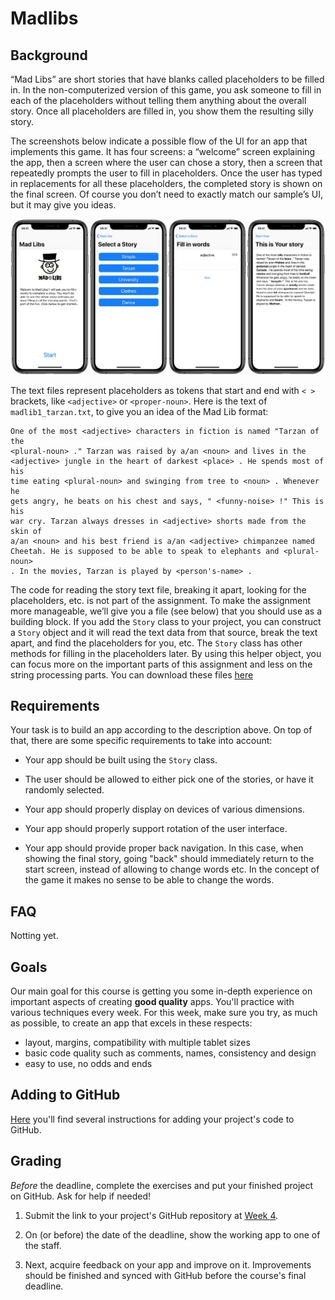 # Madlibs

## Background

“Mad Libs” are short stories that have blanks called placeholders to be filled in. In the non-computerized version of this game, you ask someone to fill in each of the placeholders without telling them anything about the overall story. Once all placeholders are filled in, you show them the resulting silly story.

The screenshots below indicate a possible flow of the UI for an app that implements this game. It has four screens: a “welcome” screen explaining the app, then a screen where the user can chose a story, then a screen that repeatedly prompts the user to fill in placeholders. Once the user has typed in replacements for all these placeholders, the completed story is shown on the final screen. Of course you don’t need to exactly match our sample’s UI, but it may give you ideas.

![Screenshots :)](4inARow.jpg)

The text files represent placeholders as tokens that start and end with `< >` brackets, like `<adjective>` or `<proper-noun>`. Here is the text of `madlib1_tarzan.txt`, to give you an idea of the Mad Lib format:

```
One of the most <adjective> characters in fiction is named "Tarzan of the
<plural-noun> ." Tarzan was raised by a/an <noun> and lives in the
<adjective> jungle in the heart of darkest <place> . He spends most of his
time eating <plural-noun> and swinging from tree to <noun> . Whenever he
gets angry, he beats on his chest and says, " <funny-noise> !" This is his
war cry. Tarzan always dresses in <adjective> shorts made from the skin of
a/an <noun> and his best friend is a/an <adjective> chimpanzee named
Cheetah. He is supposed to be able to speak to elephants and <plural-noun>
. In the movies, Tarzan is played by <person's-name> .
```

The code for reading the story text file, breaking it apart, looking for the placeholders, etc. is not part of the assignment. To make the assignment more manageable, we’ll give you a file (see below) that you should use as a building block. If you add the `Story` class to your project, you can construct a `Story` object and it will read the text data from that source, break the text apart, and find the placeholders for you, etc. The `Story` class has other methods for filling in the placeholders later. By using this helper object, you can focus more on the important parts of this assignment and less on the string processing parts.
You can download these files [here](madlibs_ios.zip)

## Requirements

Your task is to build an app according to the description above. On top of that, there are some specific requirements to take into account:

- Your app should be built using the `Story` class.

- The user should be allowed to  either pick one of the stories, or have it randomly selected.

- Your app should properly display on devices of various dimensions.

- Your app should properly support rotation of the user interface.

- Your app should provide proper back navigation. In this case, when showing the final story, going "back" should immediately return to the start screen, instead of allowing to change words etc. In the concept of the game it makes no sense to be able to change the words.

## FAQ

Notting yet.

## Goals

Our main goal for this course is getting you some in-depth experience on important aspects of creating **good quality** apps. You'll practice with various techniques every week. For this week, make sure you try, as much as possible, to create an app that excels in these respects:

- layout, margins, compatibility with multiple tablet sizes
- basic code quality such as comments, names, consistency and design
- easy to use, no odds and ends


## Adding to GitHub

[Here](https://apps.mprog.nl/ios-reference/github) you'll find several instructions for adding your project's code to GitHub.


## Grading

*Before* the deadline, complete the exercises and put your finished project on GitHub. Ask for help if needed!

1. Submit the link to your project's GitHub repository at [Week 4](/submit/unit-4).

2. On (or before) the date of the deadline, show the working app to one of the staff.

3. Next, acquire feedback on your app and improve on it. Improvements should be finished and synced with GitHub before the course's final deadline.
